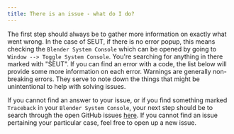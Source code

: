 ```yaml
---
title: There is an issue - what do I do?
---
```


The first step should always be to gather more information on exactly what went wrong. In the case of SEUT, if there is no error popup, this means checking the `Blender System Console` which can be opened by going to `Window --> Toggle System Console`. You're searching for anything in there marked with "SEUT". If you can find an error with a code, the list below will provide some more information on each error. Warnings are generally non-breaking errors. They serve to note down the things that might be unintentional to help with solving issues.

If you cannot find an answer to your issue, or if you find something marked `Traceback` in your `Blender System Console`, your next step should be to search through the open GitHub issues [here](https://github.com/enenra/space-engineers-utilities/issues). If you cannot find an issue pertaining your particular case, feel free to open up a new issue.